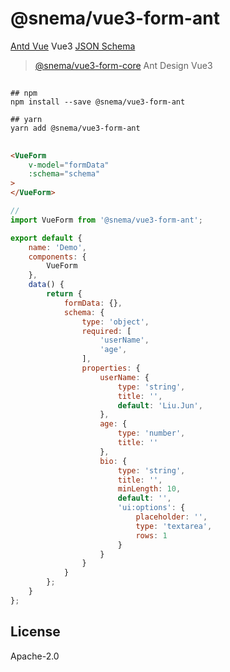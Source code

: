 # @snema/vue3-form-ant

 [Antd Vue](https://2x.antdv.com/components/overview-cn/) Vue3 [JSON Schema](https://json-schema.org/understanding-json-schema/index.html)

>  [@snema/vue3-form-core](https://github.com/lljj-x/vue-json-schema-form/tree/master/packages/lib/vue3/vue3-core)  Ant Design Vue3

##

```ssh
## npm
npm install --save @snema/vue3-form-ant

## yarn
yarn add @snema/vue3-form-ant
```

##
```html
<VueForm
    v-model="formData"
    :schema="schema"
>
</VueForm>
```

```js
//
import VueForm from '@snema/vue3-form-ant';

export default {
    name: 'Demo',
    components: {
        VueForm
    },
    data() {
        return {
            formData: {},
            schema: {
                type: 'object',
                required: [
                    'userName',
                    'age',
                ],
                properties: {
                    userName: {
                        type: 'string',
                        title: '',
                        default: 'Liu.Jun',
                    },
                    age: {
                        type: 'number',
                        title: ''
                    },
                    bio: {
                        type: 'string',
                        title: '',
                        minLength: 10,
                        default: '',
                        'ui:options': {
                            placeholder: '',
                            type: 'textarea',
                            rows: 1
                        }
                    }
                }
            }
        };
    }
};
```

## License
Apache-2.0
